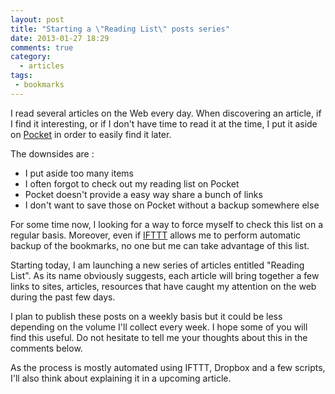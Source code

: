 ```yaml
---
layout: post
title: "Starting a \"Reading List\" posts series"
date: 2013-01-27 18:29
comments: true
category:
  - articles
tags:
 - bookmarks
---
```


I read several articles on the Web every day.
When discovering an article, if I find it interesting, or if I don't have time to read it at the time, I put it aside on [Pocket][Pocket] in order to easily find it later.

The downsides are :

 - I put aside too many items
 - I often forgot to check out my reading list on Pocket
 - Pocket doesn't provide a easy way share a bunch of links
 - I don't want to save those on Pocket without a backup somewhere else

For some time now, I looking for a way to force myself to check this list on a regular basis.
Moreover, even if [IFTTT][IFTTT] allows me to perform automatic backup of the bookmarks, no one but me can take advantage of this list.

Starting today, I am launching a new series of articles entitled "Reading List".
As its name obviously suggests, each article will bring together a few links to sites, articles, resources that have caught my attention on the web during the past few days.

I plan to publish these posts on a weekly basis but it could be less depending on the volume I'll collect every week.
I hope some of you will find this useful.
Do not hesitate to tell me your thoughts about this in the comments below.

As the process is mostly automated using IFTTT, Dropbox and a few scripts, I'll also think about explaining it in a upcoming article.

[Pocket]: http://getpocket.com "Pocket"
[IFTTT]:  https://ifttt.com    "IF This Then That"
